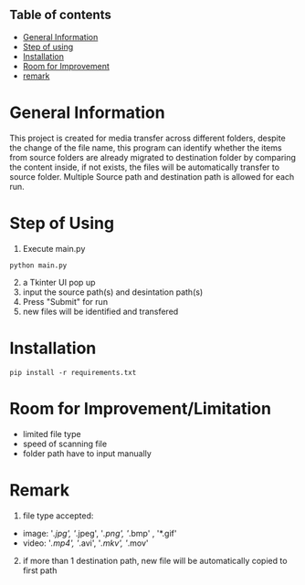 ## Table of contents
* [General Information](#general-information)
* [Step of using](#step-of-using)
* [Installation](#installation)
* [Room for Improvement](#room-for-improvementlimitation)
* [remark](#remark)


# General Information
This project is created for media transfer across different folders, despite the change of the file name, this program can identify whether the items from source folders are already migrated to destination folder by comparing the content inside, if not exists, the files will be automatically transfer to source folder. Multiple Source path and destination path is allowed for each run.

# Step of Using
1. Execute main.py
```
python main.py
```
2. a Tkinter UI pop up
3. input the source path(s) and desintation path(s)
4. Press "Submit" for run
5. new files will be identified and transfered


# Installation
```
pip install -r requirements.txt
```
 

# Room for Improvement/Limitation
- limited file type
- speed of scanning file
- folder path have to input manually


# Remark
1. file type accepted:
- image: '*.jpg', '*.jpeg', '*.png', '*.bmp' , '*.gif'
- video: '*.mp4', '*.avi', '*.mkv', '*.mov'
2. if more than 1 destination path, new file will be automatically copied to first path
